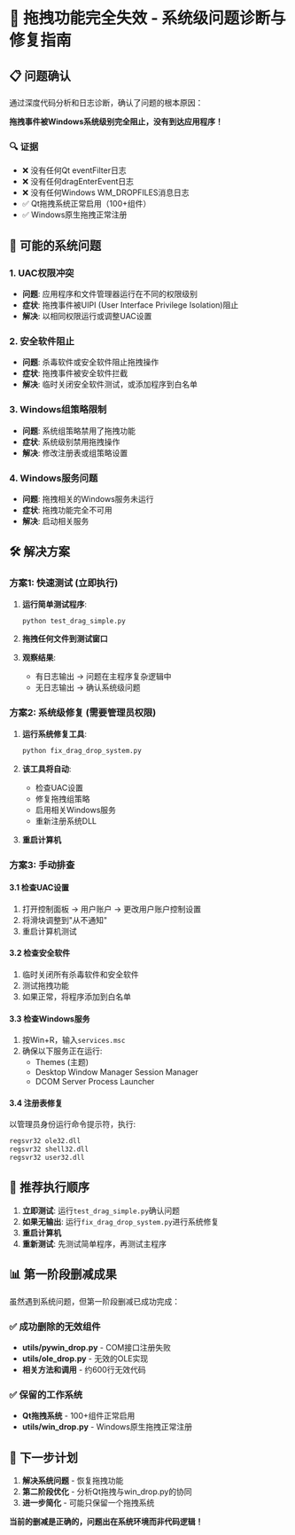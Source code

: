 # 🚨 拖拽功能完全失效 - 系统级问题诊断与修复指南

## 📋 问题确认

通过深度代码分析和日志诊断，确认了问题的根本原因：

**拖拽事件被Windows系统级别完全阻止，没有到达应用程序！**

### 🔍 证据
- ❌ 没有任何Qt eventFilter日志
- ❌ 没有任何dragEnterEvent日志  
- ❌ 没有任何Windows WM_DROPFILES消息日志
- ✅ Qt拖拽系统正常启用（100+组件）
- ✅ Windows原生拖拽正常注册

## 🚨 可能的系统问题

### 1. UAC权限冲突
- **问题**: 应用程序和文件管理器运行在不同的权限级别
- **症状**: 拖拽事件被UIPI (User Interface Privilege Isolation)阻止
- **解决**: 以相同权限运行或调整UAC设置

### 2. 安全软件阻止
- **问题**: 杀毒软件或安全软件阻止拖拽操作
- **症状**: 拖拽事件被安全软件拦截
- **解决**: 临时关闭安全软件测试，或添加程序到白名单

### 3. Windows组策略限制
- **问题**: 系统组策略禁用了拖拽功能
- **症状**: 系统级别禁用拖拽操作
- **解决**: 修改注册表或组策略设置

### 4. Windows服务问题
- **问题**: 拖拽相关的Windows服务未运行
- **症状**: 拖拽功能完全不可用
- **解决**: 启动相关服务

## 🛠️ 解决方案

### 方案1: 快速测试 (立即执行)

1. **运行简单测试程序**:
   ```bash
   python test_drag_simple.py
   ```

2. **拖拽任何文件到测试窗口**

3. **观察结果**:
   - 有日志输出 → 问题在主程序复杂逻辑中
   - 无日志输出 → 确认系统级问题

### 方案2: 系统级修复 (需要管理员权限)

1. **运行系统修复工具**:
   ```bash
   python fix_drag_drop_system.py
   ```

2. **该工具将自动**:
   - 检查UAC设置
   - 修复拖拽组策略
   - 启用相关Windows服务
   - 重新注册系统DLL

3. **重启计算机**

### 方案3: 手动排查

#### 3.1 检查UAC设置
1. 打开控制面板 → 用户账户 → 更改用户账户控制设置
2. 将滑块调整到"从不通知"
3. 重启计算机测试

#### 3.2 检查安全软件
1. 临时关闭所有杀毒软件和安全软件
2. 测试拖拽功能
3. 如果正常，将程序添加到白名单

#### 3.3 检查Windows服务
1. 按Win+R，输入`services.msc`
2. 确保以下服务正在运行:
   - Themes (主题)
   - Desktop Window Manager Session Manager
   - DCOM Server Process Launcher

#### 3.4 注册表修复
以管理员身份运行命令提示符，执行:
```cmd
regsvr32 ole32.dll
regsvr32 shell32.dll
regsvr32 user32.dll
```

## 🎯 推荐执行顺序

1. **立即测试**: 运行`test_drag_simple.py`确认问题
2. **如果无输出**: 运行`fix_drag_drop_system.py`进行系统修复
3. **重启计算机**
4. **重新测试**: 先测试简单程序，再测试主程序

## 📊 第一阶段删减成果

虽然遇到系统问题，但第一阶段删减已成功完成：

### ✅ 成功删除的无效组件
- **utils/pywin_drop.py** - COM接口注册失败
- **utils/ole_drop.py** - 无效的OLE实现
- **相关方法和调用** - 约600行无效代码

### ✅ 保留的工作系统
- **Qt拖拽系统** - 100+组件正常启用
- **utils/win_drop.py** - Windows原生拖拽正常注册

## 🔄 下一步计划

1. **解决系统问题** - 恢复拖拽功能
2. **第二阶段优化** - 分析Qt拖拽与win_drop.py的协同
3. **进一步简化** - 可能只保留一个拖拽系统

**当前的删减是正确的，问题出在系统环境而非代码逻辑！**
